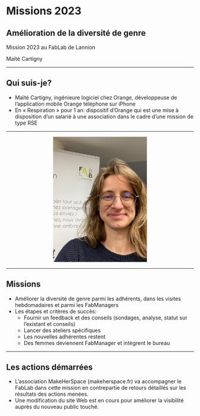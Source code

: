 <!-- .slide: data-background="#000" class="chapter" -->

# Missions 2023
## Amélioration de la diversité de genre

Mission 2023 au FabLab de Lannion

Maïté Cartigny

____

## Qui suis-je?

- Maïté Cartigny, ingénieure logiciel
chez Orange, développeuse de
l’application mobile Orange
téléphone sur iPhone
- En « Respiration » pour 1 an: dispositif
d’Orange qui est une mise à disposition d’un
salarié à une association dans le cadre d’une
mission de type RSE

____

<div style="text-align:center">

<img width=50% src="img/maite.jpg">

</div>

____

## Missions

- Améliorer la diversité de genre parmi les adhérents, dans les visites
  hebdomadaires et parmi les FabManagers
- Les étapes et critères de succès:
  - Fournir un feedback et des conseils (sondages, analyse, statut sur
    l’existant et conseils)
  - Lancer des ateliers spécifiques
  - Les nouvelles adhérentes restent
  - Des femmes deviennent FabManager et intègrent le bureau

____

## Les actions démarrées

- L’association MakeHerSpace (makeherspace.fr) va accompagner le FabLab dans
  cette mission en contrepartie de retours détaillés sur les résultats des
  actions menées.
- Une modification du site Web est en cours pour améliorer la visibilité auprès
  du nouveau public touché.
